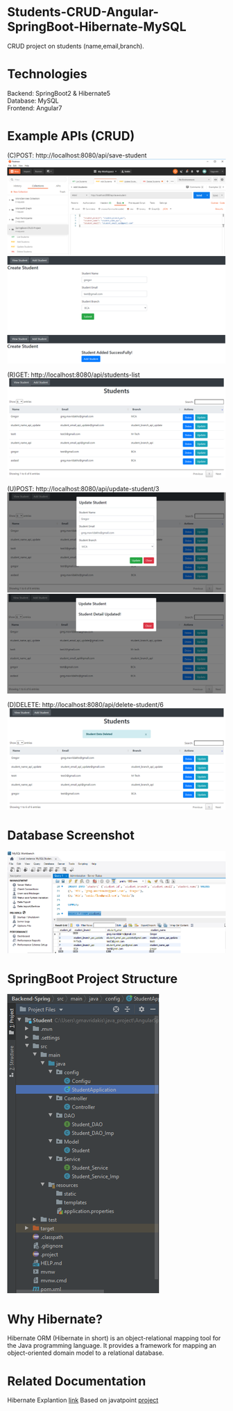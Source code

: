 # Students-CRUD-Angular-SpringBoot-Hibernate-MySQL
CRUD project on students (name,email,branch). 

# Technologies  
Backend: SpringBoot2 & Hibernate5  
Database: MySQL  
Frontend: Angular7  

# Example APIs (CRUD)  
(C)POST: http://localhost:8080/api/save-student  
![POSTMAN](https://github.com/gmavridakis/Students-CRUD-Angular-SpringBoot-Hibernate-MySQL/blob/master/Resources/postman.png)  
![CREATE](https://github.com/gmavridakis/Students-CRUD-Angular-SpringBoot-Hibernate-MySQL/blob/master/Resources/create1.png)  
![CREATE](https://github.com/gmavridakis/Students-CRUD-Angular-SpringBoot-Hibernate-MySQL/blob/master/Resources/create2.png)  

(R)GET: http://localhost:8080/api/students-list  
![VIEW](https://github.com/gmavridakis/Students-CRUD-Angular-SpringBoot-Hibernate-MySQL/blob/master/Resources/list.png)  

(U)POST: http://localhost:8080/api/update-student/3   
![UPDATE](https://github.com/gmavridakis/Students-CRUD-Angular-SpringBoot-Hibernate-MySQL/blob/master/Resources/update1.png)  
![UPDATE](https://github.com/gmavridakis/Students-CRUD-Angular-SpringBoot-Hibernate-MySQL/blob/master/Resources/update2.png)  

(D)DELETE: http://localhost:8080/api/delete-student/6  
![DELETE](https://github.com/gmavridakis/Students-CRUD-Angular-SpringBoot-Hibernate-MySQL/blob/master/Resources/delete.png)  

# Database Screenshot
![DB](https://github.com/gmavridakis/Students-CRUD-Angular-SpringBoot-Hibernate-MySQL/blob/master/Resources/db.png)  

# SpringBoot Project Structure
![Backend-Structure](https://github.com/gmavridakis/Students-CRUD-Angular-SpringBoot-Hibernate-MySQL/blob/master/Resources/backstructure.png)  

# Why Hibernate?  
Hibernate ORM (Hibernate in short) is an object-relational mapping tool for the Java programming language. It provides a framework for mapping an object-oriented domain model to a relational database.  

# Related Documentation
Hibernate Explantion [link](https://www.youtube.com/watch?v=eFTnd4C0NWU)
Based on javatpoint [project](https://www.javatpoint.com/angular-spring-crud-example)
